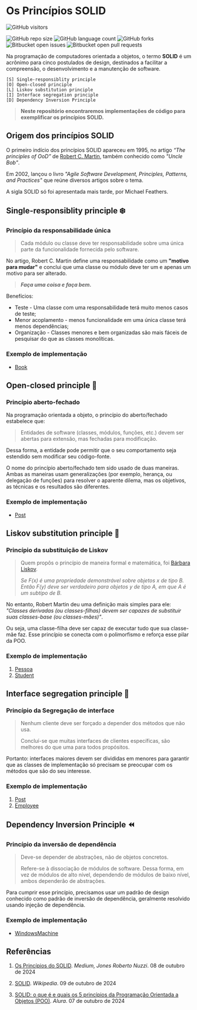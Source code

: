 # Os Princípios SOLID

![GitHub visitors](https://api.visitorbadge.io/api/VisitorHit?user=caiomeletti&repo=solid-principles&label=visitors)

![GitHub repo size](https://img.shields.io/github/repo-size/caiomeletti/solid-principles)
![GitHub language count](https://img.shields.io/github/languages/count/caiomeletti/solid-principles)
![GitHub forks](https://img.shields.io/github/forks/caiomeletti/solid-principles)
![Bitbucket open issues](https://img.shields.io/bitbucket/issues/caiomeletti/solid-principles)
![Bitbucket open pull requests](https://img.shields.io/bitbucket/pr-raw/caiomeletti/solid-principles)

Na programação de computadores orientada a objetos, o termo **SOLID** é um acrônimo para cinco postulados de design, destinados a facilitar a compreensão, o desenvolvimento e a manutenção de software.


    [S] Single-responsiblity principle 
    [O] Open-closed principle 
    [L] Liskov substitution principle
    [I] Interface segregation principle 
    [D] Dependency Inversion Principle 

> **Neste repositório encontraremos implementações de código para exemplificar os princípios SOLID.**

## Origem dos princípios SOLID

O primeiro indício dos princípios SOLID apareceu em 1995, no artigo *“The principles of OoD”* de [Robert C. Martin](https://en.wikipedia.org/wiki/Robert_C._Martin), também conhecido como *"Uncle Bob"*.

Em 2002, lançou o livro *"Agile Software Development, Principles, Patterns, and Practices"* que reúne diversos artigos sobre o tema.

A sigla SOLID só foi apresentada mais tarde, por Michael Feathers.


## Single-responsiblity principle ❄️
### Princípio da responsabilidade única

> Cada módulo ou classe deve ter responsabilidade sobre uma única parte da funcionalidade fornecida pelo software.

No artigo, Robert C. Martin define uma responsabilidade como um **"motivo para mudar"** e conclui que uma classe ou módulo deve ter um e apenas um motivo para ser alterado.


> ***Faça uma coisa e faça bem.***


Benefícios:

- Teste - Uma classe com uma responsabilidade terá muito menos casos de teste;
- Menor acoplamento - menos funcionalidade em uma única classe terá menos dependências;
- Organização - Classes menores e bem organizadas são mais fáceis de pesquisar do que as classes monolíticas.

### Exemplo de implementação
- [Book](https://github.com/caiomeletti/solid-principles/blob/main/solid-principles/principles/Srp/Book.cs)


## Open-closed principle 📖
### Princípio aberto-fechado

Na programação orientada a objeto, o princípio do aberto/fechado estabelece que:

> Entidades de software (classes, módulos, funções, etc.) devem ser abertas para extensão, mas fechadas para modificação.

Dessa forma, a entidade pode permitir que o seu comportamento seja estendido sem modificar seu código-fonte.

O nome do princípio aberto/fechado tem sido usado de duas maneiras. Ambas as maneiras usam generalizações (por exemplo, herança, ou delegação de funções) para resolver o aparente dilema, mas os objetivos, as técnicas e os resultados são diferentes.

### Exemplo de implementação

- [Post](https://github.com/caiomeletti/solid-principles/blob/main/solid-principles/principles/Ocp/Post.cs)


## Liskov substitution principle 🦆
### Princípio da substituição de Liskov

> Quem propôs o princípio de maneira formal e matemática, foi [Bárbara Liskov](https://pt.wikipedia.org/wiki/Barbara_Liskov).
>
> *Se F(x) é uma propriedade demonstrável sobre objetos x de tipo B. Então F(y) deve ser verdadeiro para objetos y de tipo A, em que A é um subtipo de B.*


No entanto, Robert Martin deu uma definição mais simples para ele: *"Classes derivadas (ou classes-filhas) devem ser capazes de substituir suas classes-base (ou classes-mães)"*.

Ou seja, uma classe-filha deve ser capaz de executar tudo que sua classe-mãe faz. Esse princípio se conecta com o polimorfismo e reforça esse pilar da POO.

### Exemplo de implementação

1. [Pessoa](https://github.com/caiomeletti/solid-principles/blob/main/solid-principles/principles/Lsp/Pessoa.cs)
2. [Student](https://github.com/caiomeletti/solid-principles/blob/main/solid-principles/principles/Lsp/Student.cs)


## Interface segregation principle 👥
### Princípio da Segregação de interface

> Nenhum cliente deve ser forçado a depender dos métodos que não usa.
> 
> Concluí-se que muitas interfaces de clientes específicas, são melhores do que uma para todos propósitos.

Portanto: interfaces maiores devem ser divididas em menores para garantir que as classes de implementação só precisam se preocupar com os métodos que são do seu interesse.

### Exemplo de implementação

1. [Post](https://github.com/caiomeletti/solid-principles/blob/main/solid-principles/principles/Isp/Post.cs)
2. [Employee](https://github.com/caiomeletti/solid-principles/blob/main/solid-principles/principles/Isp/Employee.cs)



## Dependency Inversion Principle ⏪
### Princípio da inversão de dependência

> Deve-se depender de abstrações, não de objetos concretos.
>
> Refere-se à dissociação de módulos de software. Dessa forma, em vez de módulos de alto nível, dependendo de módulos de baixo nível, ambos dependerão de abstrações.

Para cumprir esse princípio, precisamos usar um padrão de design conhecido como padrão de inversão de dependência, geralmente resolvido usando injeção de dependência.

### Exemplo de implementação

- [WindowsMachine](https://github.com/caiomeletti/solid-principles/blob/main/solid-principles/principles/Dip/WindowsMachine.cs)



## Referências
1. [Os Princípios do SOLID](https://medium.com/xp-inc/os-princ%C3%ADpios-do-solid-srp-princ%C3%ADpio-da-responsabilidade-%C3%BAnica-7897c55694fe). *Medium, Jones Roberto Nuzzi*. 08 de outubro de 2024

2. [SOLID](https://en.wikipedia.org/wiki/SOLID). *Wikipedia*. 09 de outubro de 2024

3. [SOLID: o que é e quais os 5 princípios da Programação Orientada a Objetos (POO)](https://www.alura.com.br/artigos/solid). *Alura*. 07 de outubro de 2024
